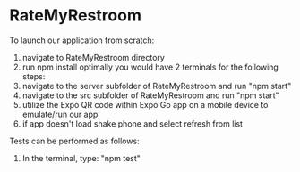 # RateMyRestroom

To launch our application from scratch:

1. navigate to RateMyRestroom directory
2. run npm install
optimally you would have 2 terminals for the following steps:
3. navigate to the server subfolder of RateMyRestroom and run "npm start"
4. navigate to the src subfolder of RateMyRestroom and run "npm start"
5. utilize the Expo QR code within Expo Go app on a mobile device to emulate/run our app
6. if app doesn't load shake phone and select refresh from list

Tests can be performed as follows:
1. In the terminal, type: "npm test"
